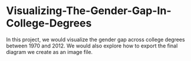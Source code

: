 # Visualizing-The-Gender-Gap-In-College-Degrees
In this project, we would visualize the gender gap across college degrees between 1970 and 2012. We would also explore how to export the final diagram we create as an image file.
